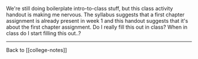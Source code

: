 We're still doing boilerplate intro-to-class stuff, but this class activity handout is making me nervous.  The syllabus suggests that a first chapter assignment is already present in week 1 and this handout suggests that it's about the first chapter assignment.  Do I really fill this out in class?  When in class do I start filling this out..?

---
Back to [[college-notes]]